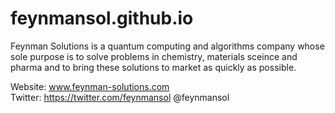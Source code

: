 # feynmansol.github.io
Feynman Solutions is a quantum computing and algorithms company whose sole purpose is to solve problems in chemistry, materials sceince and pharma and 
to bring these solutions to market as quickly as possible.

Website: www.feynman-solutions.com  
Twitter: https://twitter.com/feynmansol @feynmansol
